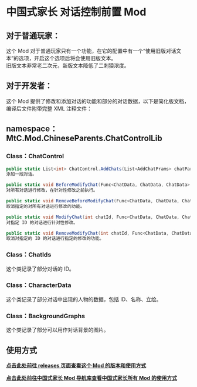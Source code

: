 # 中国式家长 对话控制前置 Mod

## 对于普通玩家：
这个 Mod 对于普通玩家只有一个功能，在它的配置中有一个“使用旧版对话文本”的选项，开启这个选项后将会使用旧版文本。  
旧版文本非常老二次元，新版文本降低了二刺猿浓度。 

## 对于开发者：
这个 Mod 提供了修改和添加对话的功能和部分的对话数据，以下是简化版文档，编译后文件附带完整 XML 注释文件：
## namespace：MtC.Mod.ChineseParents.ChatControlLib
### Class：ChatControl
``` C#
public static List<int> ChatControl.AddChats(List<AddChatPrams> chatParams, int lovingEffect, int effect, int task);
添加一段对话。

public static void BeforeModifyChat(Func<ChatData, ChatData, ChatData> modify);
对所有对话进行修改，在针对性修改之前执行。

public static void RemoveBeforeModifyChat(Func<ChatData, ChatData, ChatData> modify);
取消指定的对所有对话进行修改的功能。

public static void ModifyChat(int chatId, Func<ChatData, ChatData, ChatData> modify);
对指定 ID 的对话进行针对性修改。

public static void RemoveModifyChat(int chatId, Func<ChatData, ChatData, ChatData> modify);
取消对指定的 ID 的对话进行指定的修改的功能。
```

### Class：ChatIds
这个类记录了部分对话的 ID。

### Class：CharacterData
这个类记录了部分对话中出现的人物的数据，包括 ID、名称、立绘。

### Class：BackgroundGraphs
这个类记录了部分可以用作对话背景的图片。

## 使用方式
**[点击此处前往 releases 页面查看这个 Mod 的版本和使用方式](https://github.com/MrTrueChina/Chinese-Parents-Chat-Control-Lib/releases)**  

**[点击此处前往中国式家长 Mod 导航库查看中国式家长所有 Mod 的使用方式](https://github.com/MrTrueChina/Chinese-Parents-Mods)**  
